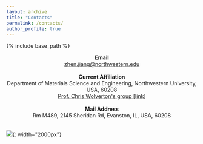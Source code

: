 ```yaml
---
layout: archive
title: "Contacts"
permalink: /contacts/
author_profile: true
---
```


{% include base_path %}

<center><b>Email</b></center>

<center><u> zhen.jiang@northwestern.edu</u></center>

<br/>
<center><b>Current Affiliation</b></center>

<center> Department of Materials Science and Engineering, Northwestern University, USA, 60208</center>
<center><u> Prof. Chris Wolverton's group <a href="https://sites.google.com/site/wolvertonresearchgroup/welcome?authuser=0"> [link]</a> </u></center>

<br/>

<center><b>Mail Address</b></center>

<center>Rm M489, 2145 Sheridan Rd, Evanston, IL, USA, 60208</center>

<br/>

![]({{site.baseurl}}/images/Chicago.jpeg){: width="2000px"}


